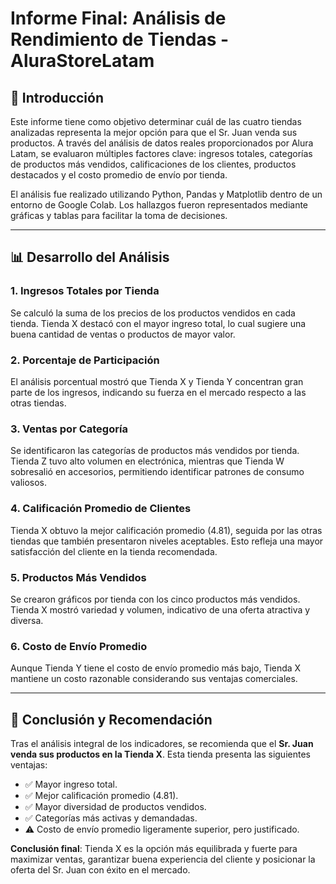 # Informe Final: Análisis de Rendimiento de Tiendas - AluraStoreLatam

## 📍 Introducción

Este informe tiene como objetivo determinar cuál de las cuatro tiendas analizadas representa la mejor opción para que el Sr. Juan venda sus productos. A través del análisis de datos reales proporcionados por Alura Latam, se evaluaron múltiples factores clave: ingresos totales, categorías de productos más vendidos, calificaciones de los clientes, productos destacados y el costo promedio de envío por tienda.

El análisis fue realizado utilizando Python, Pandas y Matplotlib dentro de un entorno de Google Colab. Los hallazgos fueron representados mediante gráficas y tablas para facilitar la toma de decisiones.

---

## 📊 Desarrollo del Análisis

### 1. Ingresos Totales por Tienda

Se calculó la suma de los precios de los productos vendidos en cada tienda. Tienda X destacó con el mayor ingreso total, lo cual sugiere una buena cantidad de ventas o productos de mayor valor.

### 2. Porcentaje de Participación

El análisis porcentual mostró que Tienda X y Tienda Y concentran gran parte de los ingresos, indicando su fuerza en el mercado respecto a las otras tiendas.

### 3. Ventas por Categoría

Se identificaron las categorías de productos más vendidos por tienda. Tienda Z tuvo alto volumen en electrónica, mientras que Tienda W sobresalió en accesorios, permitiendo identificar patrones de consumo valiosos.

### 4. Calificación Promedio de Clientes

Tienda X obtuvo la mejor calificación promedio (4.81), seguida por las otras tiendas que también presentaron niveles aceptables. Esto refleja una mayor satisfacción del cliente en la tienda recomendada.

### 5. Productos Más Vendidos

Se crearon gráficos por tienda con los cinco productos más vendidos. Tienda X mostró variedad y volumen, indicativo de una oferta atractiva y diversa.

### 6. Costo de Envío Promedio

Aunque Tienda Y tiene el costo de envío promedio más bajo, Tienda X mantiene un costo razonable considerando sus ventajas comerciales.

---

## 📌 Conclusión y Recomendación

Tras el análisis integral de los indicadores, se recomienda que el **Sr. Juan venda sus productos en la Tienda X**. Esta tienda presenta las siguientes ventajas:

- ✅ Mayor ingreso total.
- ✅ Mejor calificación promedio (4.81).
- ✅ Mayor diversidad de productos vendidos.
- ✅ Categorías más activas y demandadas.
- ⚠️ Costo de envío promedio ligeramente superior, pero justificado.

**Conclusión final**: Tienda X es la opción más equilibrada y fuerte para maximizar ventas, garantizar buena experiencia del cliente y posicionar la oferta del Sr. Juan con éxito en el mercado.
